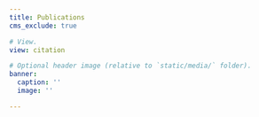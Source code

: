 ```yaml
---
title: Publications   
cms_exclude: true

# View.
view: citation

# Optional header image (relative to `static/media/` folder).
banner:
  caption: ''
  image: ''

---
```

<!-- <div style='text-align: center !important; width: 100%; display: block;'>
View all on <a href='https://scholar.google.com/citations?user=RhThiI8AAAAJ&hl=en' style='text-decoration: underline;'>Google Scholar</a> {{< icon name=\"academicons/google-scholar\" >}}
</div> -->